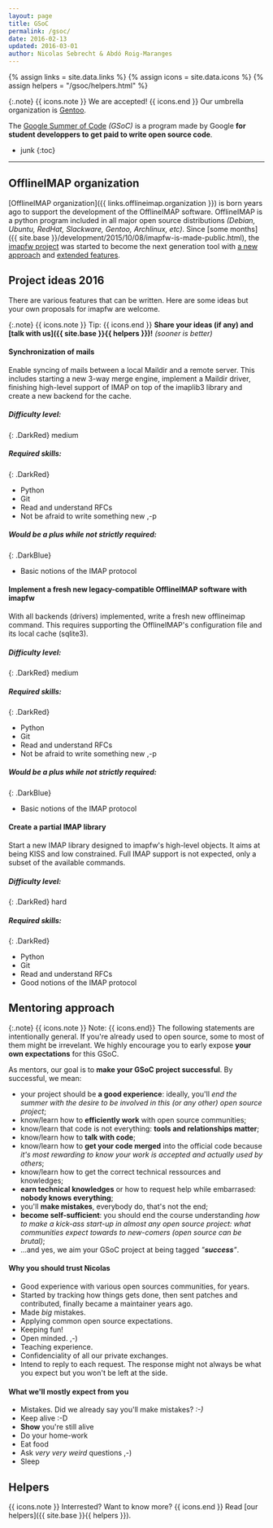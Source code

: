 ```yaml
---
layout: page
title: GSoC
permalink: /gsoc/
date: 2016-02-13
updated: 2016-03-01
author: Nicolas Sebrecht & Abdó Roig-Maranges
---
```


{% assign links = site.data.links %}
{% assign icons = site.data.icons %}
{% assign helpers = "/gsoc/helpers.html" %}


{:.note}
{{ icons.note }} We are accepted! {{ icons.end }}
Our umbrella organization is [Gentoo](https://wiki.gentoo.org/wiki/Google_Summer_of_Code/2016/Ideas).

The [Google Summer of Code](https://developers.google.com/open-source/gsoc/) *(GSoC)* is a program made by Google **for student developpers to get paid to write open source code**.


* junk
{:toc}

---

## OfflineIMAP organization

[OfflineIMAP organization]({{ links.offlineimap.organization }}) is born years ago to support the development of the OfflineIMAP software. OfflineIMAP is a python program included in all major open source distributions *(Debian, Ubuntu, RedHat, Slackware, Gentoo, Archlinux, etc)*. Since [some months]({{ site.base }}/development/2015/10/08/imapfw-is-made-public.html), the [imapfw project](https://github.com/OfflineIMAP/imapfw) was started to become the next generation tool with [a new approach](http://www.dailymotion.com/video/x3gpqqs_introduce-imapfw-syncaccounts_tech) and [extended features](https://gist.github.com/nicolas33/003f1b7184c7dfb26192).


## Project ideas 2016

There are various features that can be written. Here are some ideas but your own proposals for imapfw are welcome.

{:.note}
{{ icons.note }} Tip: {{ icons.end }}
**Share your ideas (if any) and [talk with us]({{ site.base }}{{ helpers }})!** *(sooner is better)*


#### Synchronization of mails

Enable syncing of mails between a local Maildir and a remote server. This includes starting a new 3-way merge engine, implement a Maildir driver, finishing high-level support of IMAP on top of the imaplib3 library and create a new backend for the cache.

##### Difficulty level:

{: .DarkRed}
medium

##### Required skills:

{: .DarkRed}
* Python
* Git
* Read and understand RFCs
* Not be afraid to write something new ,-p

##### Would be a plus while not strictly required:

{: .DarkBlue}
* Basic notions of the IMAP protocol


#### Implement a fresh new legacy-compatible OfflineIMAP software with imapfw

With all backends (drivers) implemented, write a fresh new offlineimap command. This requires supporting the OfflineIMAP's configuration file and its local cache (sqlite3).

##### Difficulty level:

{: .DarkRed}
medium

##### Required skills:

{: .DarkRed}
* Python
* Git
* Read and understand RFCs
* Not be afraid to write something new ,-p

##### Would be a plus while not strictly required:

{: .DarkBlue}
* Basic notions of the IMAP protocol


#### Create a partial IMAP library

Start a new IMAP library designed to imapfw's high-level objects. It aims at being KISS and low constrained. Full IMAP support is not expected, only a subset of the available commands.

##### Difficulty level:

{: .DarkRed}
hard

##### Required skills:

{: .DarkRed}
* Python
* Git
* Read and understand RFCs
* Good notions of the IMAP protocol


## Mentoring approach

{:.note}
{{ icons.note }} Note: {{ icons.end}}
The following statements are intentionally general. If you're already used to open source, some to most of them might be irrevelant.
We highly encourage you to early expose **your own expectations** for this GSoC.

As mentors, our goal is to **make your GSoC project successful**. By successful, we mean:

* your project should be **a good experience**: ideally, you'll *end the summer with the desire to be involved in this (or any other) open source project*;
* know/learn how to **efficiently work** with open source communities;
* know/learn that code is not everything: **tools and relationships matter**;
* know/learn how to **talk with code**;
* know/learn how to **get your code merged** into the official code because *it's most rewarding to know your work is accepted and actually used by others*;
* know/learn how to get the correct technical ressources and knowledges;
* **earn technical knowledges** or how to request help while embarrased: **nobody knows everything**;
* you'll **make mistakes**, everybody do, that's not the end;
* **become self-sufficient**: you should end the course understanding *how to make a kick-ass start-up in almost any open source project: what communities expect towards to new-comers (open source can be brutal)*;
* ...and yes, we aim your GSoC project at being tagged *"**success**"*.


#### Why you should trust Nicolas

* Good experience with various open sources communities, for years.
* Started by tracking how things gets done, then sent patches and contributed, finally became a maintainer years ago.
* Made *big* mistakes.
* Applying common open source expectations.
* Keeping fun!
* Open minded. ,-)
* Teaching experience.
* Confidenciality of all our private exchanges.
* Intend to reply to each request. The response might not always be what you expect but you won't be left at the side.

#### What we'll mostly expect from you

* Mistakes. Did we already say you'll make mistakes? *:-)*
* Keep alive :-D
* **Show** you're still alive
* Do your home-work
* Eat food
* Ask *very very weird* questions ,-)
* Sleep


## Helpers

{{ icons.note }} Interrested? Want to know more? {{ icons.end }}
Read [our helpers]({{ site.base }}{{ helpers }}).


<!--
vim: ts=2 expandtab :
-->
